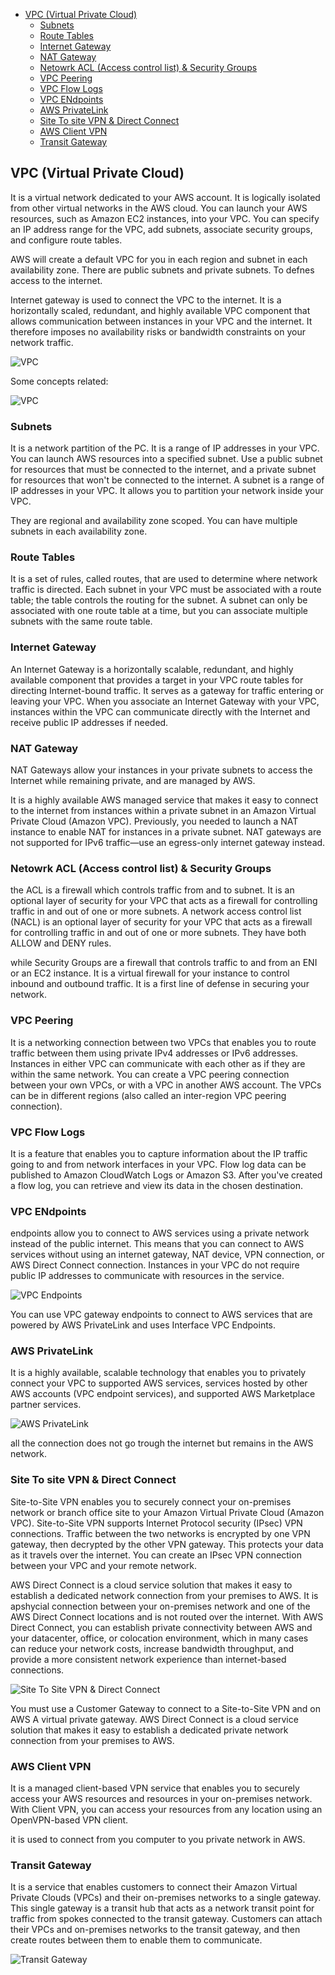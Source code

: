 

<!-- toc -->

- [VPC (Virtual Private Cloud)](#vpc-virtual-private-cloud)
  * [Subnets](#subnets)
  * [Route Tables](#route-tables)
  * [Internet Gateway](#internet-gateway)
  * [NAT Gateway](#nat-gateway)
  * [Netowrk ACL (Access control list) & Security Groups](#netowrk-acl-access-control-list--security-groups)
  * [VPC Peering](#vpc-peering)
  * [VPC Flow Logs](#vpc-flow-logs)
  * [VPC ENdpoints](#vpc-endpoints)
  * [AWS PrivateLink](#aws-privatelink)
  * [Site To site VPN & Direct Connect](#site-to-site-vpn--direct-connect)
  * [AWS Client VPN](#aws-client-vpn)
  * [Transit Gateway](#transit-gateway)

<!-- tocstop -->

## VPC (Virtual Private Cloud)
It is a virtual network dedicated to your AWS account. It is logically isolated from other virtual networks in the AWS
cloud. You can launch your AWS resources, such as Amazon EC2 instances, into your VPC. You can specify an IP address
range for the VPC, add subnets, associate security groups, and configure route tables.

AWS will create a default VPC for you in each region and subnet in each availability zone. There are public
subnets and private subnets. To defnes access to the internet.

Internet gateway is used to connect the VPC to the internet. It is a horizontally scaled, redundant, and highly
available VPC component that allows communication between instances in your VPC and the internet. It therefore imposes
no availability risks or bandwidth constraints on your network traffic.

![VPC](images/vpc.png)

Some concepts related:

![VPC](images/vpc-concepts.png)

### Subnets
It is a network partition of the PC. It is a range of IP addresses in your VPC. You can launch AWS resources into a specified subnet. Use a public subnet for
resources that must be connected to the internet, and a private subnet for resources that won't be connected to the
internet. A subnet is a range of IP addresses in your VPC. It allows you to partition your network inside your VPC.

They are regional and availability zone scoped. You can have multiple subnets in each availability zone.

### Route Tables
It is a set of rules, called routes, that are used to determine where network traffic is directed. Each subnet in your
VPC must be associated with a route table; the table controls the routing for the subnet. A subnet can only be
associated with one route table at a time, but you can associate multiple subnets with the same route table.

### Internet Gateway
 An Internet Gateway is a horizontally scalable, redundant, and highly available component that provides a target in your VPC route tables for directing Internet-bound traffic. It serves as a gateway for traffic entering or leaving your VPC.
 When you associate an Internet Gateway with your VPC, instances within the VPC can communicate directly with the Internet and receive public IP addresses if needed.


### NAT Gateway
NAT Gateways allow your instances in your private subnets to access the Internet while remaining private, and are managed by AWS.

It is a highly available AWS managed service that makes it easy to connect to the internet from instances within a
private subnet in an Amazon Virtual Private Cloud (Amazon VPC). Previously, you needed to launch a NAT instance to
enable NAT for instances in a private subnet. NAT gateways are not supported for IPv6 traffic—use an egress-only
internet gateway instead.

### Netowrk ACL (Access control list) & Security Groups
the ACL is a firewall which controls traffic from and to subnet. It is an optional layer of security for your VPC that
acts as a firewall for controlling traffic in and out of one or more subnets.
A network access control list (NACL) is an optional layer of security for your VPC that acts as a firewall for controlling traffic in and out of one or more subnets. They have both ALLOW and DENY rules.


while Security Groups are a firewall that controls traffic to and from an ENI or an EC2 instance. It is a virtual
firewall for your instance to control inbound and outbound traffic. It is a first line of defense in securing your
network.

### VPC Peering
It is a networking connection between two VPCs that enables you to route traffic between them using private IPv4
addresses or IPv6 addresses. Instances in either VPC can communicate with each other as if they are within the same
network. You can create a VPC peering connection between your own VPCs, or with a VPC in another AWS account. The VPCs
can be in different regions (also called an inter-region VPC peering connection).

### VPC Flow Logs
It is a feature that enables you to capture information about the IP traffic going to and from network interfaces in
your VPC. Flow log data can be published to Amazon CloudWatch Logs or Amazon S3. After you've created a flow log, you
can retrieve and view its data in the chosen destination.

### VPC ENdpoints
endpoints allow you to connect to AWS services using a private network instead of the public internet. This means that
you can connect to AWS services without using an internet gateway, NAT device, VPN connection, or AWS Direct Connect
connection. Instances in your VPC do not require public IP addresses to communicate with resources in the service.

![VPC Endpoints](images/vpc-endpoints.png)

You can use VPC gateway endpoints to connect to AWS services that are powered by AWS PrivateLink and uses
Interface VPC Endpoints.

### AWS PrivateLink
It is a highly available, scalable technology that enables you to privately connect your VPC to supported AWS services,
services hosted by other AWS accounts (VPC endpoint services), and supported AWS Marketplace partner services.

![AWS PrivateLink](images/aws-privatelink.png)

all the connection does not go trough the internet but remains in the AWS network.

### Site To site VPN & Direct Connect
Site-to-Site VPN enables you to securely connect your on-premises network or branch office site to your Amazon Virtual
Private Cloud (Amazon VPC). Site-to-Site VPN supports Internet Protocol security (IPsec) VPN connections. Traffic
between the two networks is encrypted by one VPN gateway, then decrypted by the other VPN gateway. This protects your
data as it travels over the internet. You can create an IPsec VPN connection between your VPC and your remote network.

AWS Direct Connect is a cloud service solution that makes it easy to establish a dedicated network connection from your
premises to AWS. It is apshycial connection between your on-premises network and one of the AWS Direct Connect locations
and is not routed over the internet. With AWS Direct Connect, you can establish private connectivity between AWS and
your datacenter, office, or colocation environment, which in many cases can reduce your network costs, increase
bandwidth throughput, and provide a more consistent network experience than internet-based connections.

![Site To Site VPN & Direct Connect](images/site-to-site-vpn.png)

You must use a Customer Gateway to connect to a Site-to-Site VPN and on AWS A virtual private gateway.
AWS Direct Connect is a cloud service solution that makes it easy to establish a dedicated private network connection from your premises to AWS.

### AWS Client VPN
It is a managed client-based VPN service that enables you to securely access your AWS resources and resources in your
on-premises network. With Client VPN, you can access your resources from any location using an OpenVPN-based VPN client.

it is used to connect from you computer to you private network in AWS.

### Transit Gateway
It is a service that enables customers to connect their Amazon Virtual Private Clouds (VPCs) and their on-premises
networks to a single gateway. This single gateway is a transit hub that acts as a network transit point for traffic
from spokes connected to the transit gateway. Customers can attach their VPCs and on-premises networks to the transit
gateway, and then create routes between them to enable them to communicate.

![Transit Gateway](images/transit-gateway.png)
